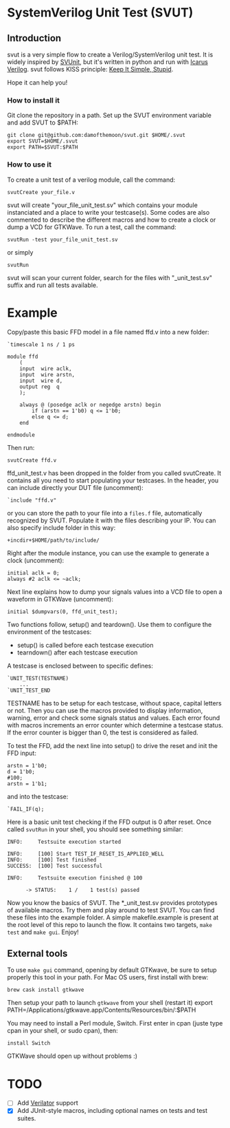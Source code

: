 # SystemVerilog Unit Test (SVUT)

## Introduction

svut is a very simple flow to create a Verilog/SystemVerilog unit test.
It is widely inspired by [SVUnit](http://agilesoc.com/open-source-projects/svunit/),
but it's written in python and run with [Icarus Verilog](http://iverilog.icarus.com/).
svut follows KISS principle: [Keep It Simple, Stupid](https://en.wikipedia.org/wiki/KISS_principle).

Hope it can help you!

### How to install it

Git clone the repository in a path. Set up the SVUT environment variable 
and add SVUT to $PATH:

    git clone git@github.com:damofthemoon/svut.git $HOME/.svut
    export SVUT=$HOME/.svut
    export PATH=$SVUT:$PATH

### How to use it

To create a unit test of a verilog module, call the command:

    svutCreate your_file.v

svut will create "your_file_unit_test.sv" which contains your module
instanciated and a place to write your testcase(s). Some codes are also commented
to describe the different macros and how to create a clock or dump a VCD for GTKWave.
To run a test, call the command:

    svutRun -test your_file_unit_test.sv

or simply

    svutRun

svut will scan your current folder, search for the files with "_unit_test.sv" suffix
and run all tests available.

# Example

Copy/paste this basic FFD model in a file named ffd.v into a new folder:

    `timescale 1 ns / 1 ps

    module ffd
        (
        input  wire aclk,
        input  wire arstn,
        input  wire d,
        output reg  q
        );

        always @ (posedge aclk or negedge arstn) begin
            if (arstn == 1'b0) q <= 1'b0;
            else q <= d;
        end

    endmodule

Then run:

    svutCreate ffd.v

ffd_unit_test.v has been dropped in the folder from you called svutCreate. It contains all you need
to start populating your testcases. In the header, you can include directly your DUT file (uncomment):

    `include "ffd.v"

or you can store the path to your file into a `files.f` file, automatically recognized by SVUT.
Populate it with the files describing your IP. You can also specify include folder in this way:

    +incdir+$HOME/path/to/include/

Right after the module instance, you can use the example to generate a clock (uncomment):

    initial aclk = 0;
    always #2 aclk <= ~aclk;

Next line explains how to dump your signals values into a VCD file to open a waveform in GTKWave (uncomment):

    initial $dumpvars(0, ffd_unit_test);

Two functions follow, setup() and teardown(). Use them to configure the environment of the testcases:
- setup() is called before each testcase execution
- tearndown() after each testcase execution

A testcase is enclosed between to specific defines:

    `UNIT_TEST(TESTNAME)
        ...
    `UNIT_TEST_END

TESTNAME has to be setup for each testcase, without space, capital letters or not.
Then you can use the macros provided to display information, warning, error and check some signals
status and values. Each error found with macros increments an error counter which determine a
testcase status. If the error counter is bigger than 0, the test is considered as failed.

To test the FFD, add the next line into setup() to drive the reset and init the FFD input:

    arstn = 1'b0;
    d = 1'b0;
    #100;
    arstn = 1'b1;

and into the testcase:

    `FAIL_IF(q);

Here is a basic unit test checking if the FFD output is 0 after reset. Once called `svutRun` in your
shell, you should see something similar:

    INFO:     Testsuite execution started

    INFO:     [100] Start TEST_IF_RESET_IS_APPLIED_WELL
    INFO:     [100] Test finished
    SUCCESS:  [100] Test successful

    INFO:     Testsuite execution finished @ 100

          -> STATUS:    1 /    1 test(s) passed

Now you know the basics of SVUT. The \*_unit_test.sv provides prototypes of available macros.
Try them and play around to test SVUT. You can find these files into the example folder.
A simple makefile.example is present at the root level of this repo to launch the flow. It contains
two targets, `make test` and `make gui`. Enjoy!

## External tools

To use `make gui` command, opening by default GTKwave, be sure to setup properly this tool in your path.
For Mac OS users, first install with brew:

    brew cask install gtkwave

Then setup your path to launch `gtkwave` from your shell (restart it)
    export PATH=/Applications/gtkwave.app/Contents/Resources/bin/:$PATH

You may need to install a Perl module, Switch. First enter in cpan (juste type cpan in your shell,
or sudo cpan), then:

    install Switch

GTKWave should open up without problems :)

# TODO

- [ ] Add [Verilator](https://www.veripool.org/wiki/verilator) support
- [X] Add JUnit-style macros, including optional names on tests and test suites.
